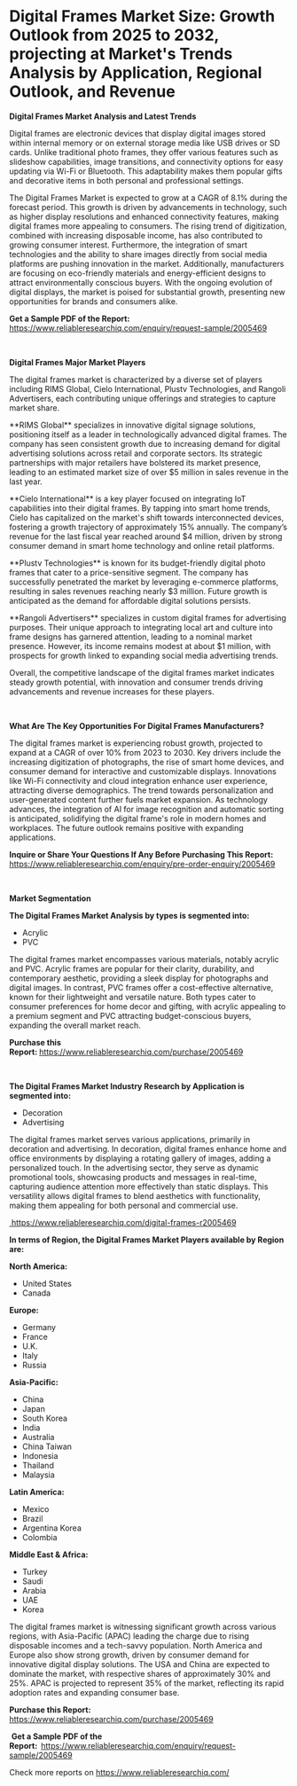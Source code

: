 <p><h1>Digital Frames Market Size: Growth Outlook from 2025 to 2032, projecting at Market's Trends Analysis by Application, Regional Outlook, and Revenue</h1></p><p><strong>Digital Frames Market Analysis and Latest Trends</strong></p>
<p><p>Digital frames are electronic devices that display digital images stored within internal memory or on external storage media like USB drives or SD cards. Unlike traditional photo frames, they offer various features such as slideshow capabilities, image transitions, and connectivity options for easy updating via Wi-Fi or Bluetooth. This adaptability makes them popular gifts and decorative items in both personal and professional settings.</p><p>The Digital Frames Market is expected to grow at a CAGR of 8.1% during the forecast period. This growth is driven by advancements in technology, such as higher display resolutions and enhanced connectivity features, making digital frames more appealing to consumers. The rising trend of digitization, combined with increasing disposable income, has also contributed to growing consumer interest. Furthermore, the integration of smart technologies and the ability to share images directly from social media platforms are pushing innovation in the market. Additionally, manufacturers are focusing on eco-friendly materials and energy-efficient designs to attract environmentally conscious buyers. With the ongoing evolution of digital displays, the market is poised for substantial growth, presenting new opportunities for brands and consumers alike.</p></p>
<p><strong>Get a Sample PDF of the Report:&nbsp;</strong> <a href="https://www.reliableresearchiq.com/enquiry/request-sample/2005469?utm_campaign=2101&utm_medium=2&utm_source=Github&utm_content=ia&utm_term=09022025&utm_id=digital-frames">https://www.reliableresearchiq.com/enquiry/request-sample/2005469</a></p>
<p>&nbsp;</p>
<p><strong>Digital Frames Major Market Players</strong></p>
<p><p>The digital frames market is characterized by a diverse set of players including RIMS Global, Cielo International, Plustv Technologies, and Rangoli Advertisers, each contributing unique offerings and strategies to capture market share.</p><p>**RIMS Global** specializes in innovative digital signage solutions, positioning itself as a leader in technologically advanced digital frames. The company has seen consistent growth due to increasing demand for digital advertising solutions across retail and corporate sectors. Its strategic partnerships with major retailers have bolstered its market presence, leading to an estimated market size of over $5 million in sales revenue in the last year.</p><p>**Cielo International** is a key player focused on integrating IoT capabilities into their digital frames. By tapping into smart home trends, Cielo has capitalized on the market's shift towards interconnected devices, fostering a growth trajectory of approximately 15% annually. The company’s revenue for the last fiscal year reached around $4 million, driven by strong consumer demand in smart home technology and online retail platforms.</p><p>**Plustv Technologies** is known for its budget-friendly digital photo frames that cater to a price-sensitive segment. The company has successfully penetrated the market by leveraging e-commerce platforms, resulting in sales revenues reaching nearly $3 million. Future growth is anticipated as the demand for affordable digital solutions persists.</p><p>**Rangoli Advertisers** specializes in custom digital frames for advertising purposes. Their unique approach to integrating local art and culture into frame designs has garnered attention, leading to a nominal market presence. However, its income remains modest at about $1 million, with prospects for growth linked to expanding social media advertising trends.</p><p>Overall, the competitive landscape of the digital frames market indicates steady growth potential, with innovation and consumer trends driving advancements and revenue increases for these players.</p></p>
<p>&nbsp;</p>
<p><strong>What Are The Key Opportunities For Digital Frames Manufacturers?</strong></p>
<p><p>The digital frames market is experiencing robust growth, projected to expand at a CAGR of over 10% from 2023 to 2030. Key drivers include the increasing digitization of photographs, the rise of smart home devices, and consumer demand for interactive and customizable displays. Innovations like Wi-Fi connectivity and cloud integration enhance user experience, attracting diverse demographics. The trend towards personalization and user-generated content further fuels market expansion. As technology advances, the integration of AI for image recognition and automatic sorting is anticipated, solidifying the digital frame's role in modern homes and workplaces. The future outlook remains positive with expanding applications.</p></p>
<p><strong>Inquire or Share Your Questions If Any Before Purchasing This Report:</strong> <a href="https://www.reliableresearchiq.com/enquiry/pre-order-enquiry/2005469?utm_campaign=2101&utm_medium=2&utm_source=Github&utm_content=ia&utm_term=09022025&utm_id=digital-frames">https://www.reliableresearchiq.com/enquiry/pre-order-enquiry/2005469</a></p>
<p>&nbsp;</p>
<p><strong>Market Segmentation</strong></p>
<p><strong>The Digital Frames Market Analysis by types is segmented into:</strong></p>
<p><ul><li>Acrylic</li><li>PVC</li></ul></p>
<p><p>The digital frames market encompasses various materials, notably acrylic and PVC. Acrylic frames are popular for their clarity, durability, and contemporary aesthetic, providing a sleek display for photographs and digital images. In contrast, PVC frames offer a cost-effective alternative, known for their lightweight and versatile nature. Both types cater to consumer preferences for home decor and gifting, with acrylic appealing to a premium segment and PVC attracting budget-conscious buyers, expanding the overall market reach.</p></p>
<p><strong>Purchase this Report:&nbsp;</strong><a href="https://www.reliableresearchiq.com/purchase/2005469?utm_campaign=2101&utm_medium=2&utm_source=Github&utm_content=ia&utm_term=09022025&utm_id=digital-frames">https://www.reliableresearchiq.com/purchase/2005469</a></p>
<p>&nbsp;</p>
<p><strong>The Digital Frames Market Industry Research by Application is segmented into:</strong></p>
<p><ul><li>Decoration</li><li>Advertising</li></ul></p>
<p><p>The digital frames market serves various applications, primarily in decoration and advertising. In decoration, digital frames enhance home and office environments by displaying a rotating gallery of images, adding a personalized touch. In the advertising sector, they serve as dynamic promotional tools, showcasing products and messages in real-time, capturing audience attention more effectively than static displays. This versatility allows digital frames to blend aesthetics with functionality, making them appealing for both personal and commercial use.</p></p>
<p><a href="https://www.reliableresearchiq.com/digital-frames-r2005469?utm_campaign=2101&utm_medium=2&utm_source=Github&utm_content=ia&utm_term=09022025&utm_id=digital-frames">&nbsp;https://www.reliableresearchiq.com/digital-frames-r2005469</a></p>
<p><strong>In terms of Region, the Digital Frames Market Players available by Region are:</strong></p>
<p>
    <p> <strong> North America: </strong>
        <ul>
            <li>United States</li>
            <li>Canada</li>
        </ul>
        </p> 
    <p> <strong> Europe: </strong>
        <ul>
            <li>Germany</li>
            <li>France</li>
            <li>U.K.</li>
            <li>Italy</li>
            <li>Russia</li>
        </ul>
        </p> 
    <p> <strong> Asia-Pacific: </strong>
        <ul>
            <li>China</li>
            <li>Japan</li>
            <li>South Korea</li>
            <li>India</li>
            <li>Australia</li>
            <li>China Taiwan</li>
            <li>Indonesia</li>
            <li>Thailand</li>
            <li>Malaysia</li>
        </ul>
        </p> 
    <p> <strong> Latin America: </strong>
        <ul>
            <li>Mexico</li>
            <li>Brazil</li>
            <li>Argentina Korea</li>
            <li>Colombia</li>
        </ul>
        </p> 
    <p> <strong> Middle East & Africa: </strong>
        <ul>
            <li>Turkey</li>
            <li>Saudi</li>
            <li>Arabia</li>
            <li>UAE</li>
            <li>Korea</li>
        </ul>
    </p>
    </p>
<p><p>The digital frames market is witnessing significant growth across various regions, with Asia-Pacific (APAC) leading the charge due to rising disposable incomes and a tech-savvy population. North America and Europe also show strong growth, driven by consumer demand for innovative digital display solutions. The USA and China are expected to dominate the market, with respective shares of approximately 30% and 25%. APAC is projected to represent 35% of the market, reflecting its rapid adoption rates and expanding consumer base.</p></p>
<p><strong>Purchase this Report: </strong><a href="https://www.reliableresearchiq.com/purchase/2005469?utm_campaign=2101&utm_medium=2&utm_source=Github&utm_content=ia&utm_term=09022025&utm_id=digital-frames">https://www.reliableresearchiq.com/purchase/2005469</a></p>
<p>&nbsp;<strong>Get a Sample PDF of the Report:&nbsp;&nbsp;</strong><a href="https://www.reliableresearchiq.com/enquiry/request-sample/2005469?utm_campaign=2101&utm_medium=2&utm_source=Github&utm_content=ia&utm_term=09022025&utm_id=digital-frames">https://www.reliableresearchiq.com/enquiry/request-sample/2005469</a></p>
<p><strong></strong></p>
<p>Check more reports on <a href="https://www.reliableresearchiq.com/?utm_campaign=2101&utm_medium=2&utm_source=Github&utm_content=ia&utm_term=09022025&utm_id=digital-frames">https://www.reliableresearchiq.com/</a></p>